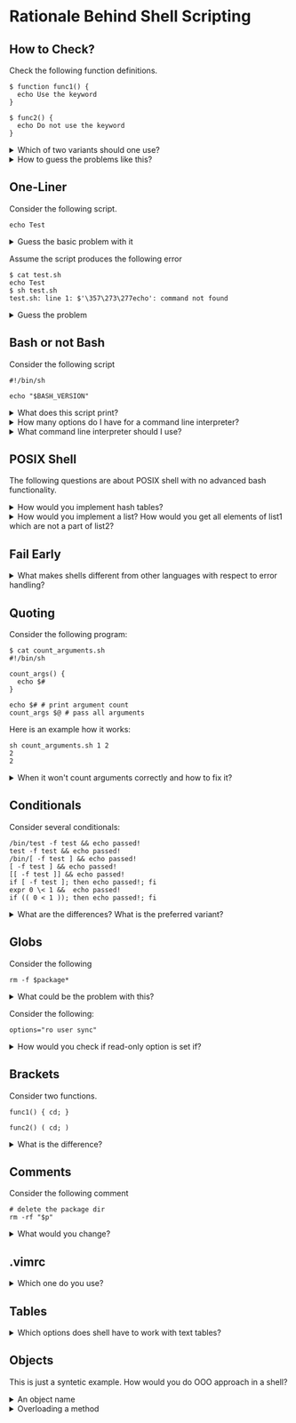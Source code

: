 # Rationale Behind Shell Scripting

## How to Check?

Check the following function definitions.

```
$ function func1() {
  echo Use the keyword
}
```


```
$ func2() {
  echo Do not use the keyword
}
```

<details>

<summary>Which of two variants should one use?</summary>

`dash` does not understand `function` keyword. `dash` is a rewritten and shorter version of `bash`:

```
$ ls -l /bin/?ash
-rwxr-xr-x 1 root root 1183448 Apr 18  2022 /bin/bash
-rwxr-xr-x 1 root root  129816 Jul 18  2019 /bin/dash
```

Consider writing `dash`-aware scripts. Instead of `local a="$b"` use the following:

```
local a
a="$b"
```

Instead of `export a="$b"` use the following:

```
a="$b"
export a
```

</details>

<details>

<summary>How to guess the problems like this?</summary>


Use `shellcheck`, e.g.

```
$ shellcheck test.sh

In test.sh line 4:
function f() { echo $a; }
^-----------------------^ SC2112: 'function' keyword is non-standard. Delete it.

For more information:
  https://www.shellcheck.net/wiki/SC2112 -- 'function' keyword is non-standar...
```

</details>

## One-Liner

Consider the following script.

```
echo Test
```

<details>
<summary>Guess the basic problem with it</summary>

```
In test.sh line 1:
echo Test
^-- SC2148: Tips depend on target shell and yours is unknown. Add a shebang.

For more information:
  https://www.shellcheck.net/wiki/SC2148 -- Tips depend on target shell and y...
```

Note, each problem has a dedicated page with explanations.
<a href="https://en.wikipedia.org/wiki/Shebang_(Unix)">Shebang</a> is a way to indicate the command line interpreter. It looks like `#!/bin/sh` or `#!/bin/bash` in the first line.

</details>

Assume the script produces the following error

```
$ cat test.sh
echo Test
$ sh test.sh
test.sh: line 1: $'\357\273\277echo': command not found
```

<details>

<summary>Guess the problem</summary>

An UTF-8 editor added a <a href="https://en.wikipedia.org/wiki/Byte_order_mark">byte order mark</a> to the script.

</details>


## Bash or not Bash

Consider the following script

```
#!/bin/sh

echo "$BASH_VERSION"
```

<details>

<summary>What does this script print?</summary>

It is undefined. For example, in newer versions of Debian `/bin/sh` symbolically links to `/bin/dash`.
If the first line would be `#!/bin/bash`, would it guarantee the result?

</details>



<details>

<summary>How many options do I have for a command line interpreter?</summary>

Most common and sufficiently compatible options include:

- plain Bourne shell `sh` is rarely used today on a systems like Solaris; on modern Linux systems `sh` is an alias for POSIX mode `bash` or `dash`
- most popular `bash`
- `dash` which does not include a number of advanced `bash` features including hash tables and lists
- Korn shell `ksh`

There exist less compatible shells including like `csh`, `tcsh`, PowerShell, cmd, etc. 

</details>



<details>

<summary>What command line interpreter should I use?</summary>

This is a religious belief question, yet I think there is some rationale behind not using advanced bash functionality and limit myself to a POSIX shell.

- Command line interpreters really shine when you execute lists of commands and use other operating system features.
- All other language functinality, including arrays, hash tables, etc, is better to be written in a real programming language e.g. python3. Better means cheaper to debug and support.

</details>



## POSIX Shell

The following questions are about POSIX shell with no advanced bash functionality.



<details>

<summary>How would you implement hash tables?</summary>

A file which is named as a hash key.

</details>



<details>

<summary>How would you implement a list? How would you get all elements of list1 which are not a part of list2?</summary>

A unix way to implement a list data structure is just a file with strings. You can do list operations as follows.
```
$ sort list1 list2 list2 | uniq -u
```
</details>


## Fail Early

<details>

<summary>What makes shells different from other languages with respect to error handling?</summary>

By default shell scripts do not stop on errors. Fortunately this can be changed to some extent by setting the following options.
- `set -e` stop on error (which does make shell sometimes to stop if a statement return an error code),
- `set -u` stop on unset variables
- `set -o pipefail` stop if one of pipe components fail (does not work in POSIX)
- `set -vx` print commands which is being executed
- `shopt -s huponexit` kill child processes on interactive login shell exit (send SIGHUP)

One may notice here that there are three different ways to set a shell option. Two could be even combined in one command `set -eo pipefail`.

</details>

## Quoting

Consider the following program:

```
$ cat count_arguments.sh
#!/bin/sh

count_args() {
  echo $#
}

echo $# # print argument count
count_args $@ # pass all arguments
```

Here is an example how it works:
```
sh count_arguments.sh 1 2
2
2
```

<details>

<summary>When it won't count arguments correctly and how to fix it?</summary>

Here is an example:
```
sh count_arguments.sh 1 '2 3'
2
3
```

The correct program quotes function arguments, e.g. invokes `count_args "$@"`.


</details>



## Conditionals

Consider several conditionals:

```
/bin/test -f test && echo passed!
test -f test && echo passed!
/bin/[ -f test ] && echo passed!
[ -f test ] && echo passed!
[[ -f test ]] && echo passed!
if [ -f test ]; then echo passed!; fi
expr 0 \< 1 &&  echo passed!
if (( 0 < 1 )); then echo passed!; fi
```


<details>

<summary>What are the differences? What is the preferred variant?</summary>

- Generally it's a good strategy to use the style of the original author.
- If the condition is somewhat complex, maybe it should not be a part of the script.

Historically brackets were introduced to resembles how other languages. Double brackets appeared in Korn shell to support more different conditions. Using `test` and `expr` prevents you from putting too complex logic into your scripts.

The following issues can be disregarded in the modern versions:
- There was also a difference between `||` and `&&` with respect to `set -e` setting.
- `if` launched a separed subshell and exiting it caused different issues.


</details>


## Globs

Consider the following

```
rm -f $package*
```

<details>

<summary>What could be the problem with this?</summary>

This command may delete something unexpected if
- `package` var is not set,
- `package` var contains a space

</details>


Consider the following:
```
options="ro user sync"
```

<details>

<summary>How would you check if read-only option is set if?</summary>

Use `case`:
```
case " $options " in
    *\ ro\ *)
        echo ro
        ;;
esac
```
</details>




## Brackets

Consider two functions.

```
func1() { cd; }
```

```
func2() ( cd; )
```

<details>

<summary>What is the difference?</summary>

The curly bracket does not start a separate process. The second function will execute `cd` in a separate process and this won't affect the current directory of the calling shell.

</details>



## Comments

Consider the following comment

```
# delete the package dir
rm -rf "$p"
```


<details>

<summary>What would you change?</summary>

Delete the comment, use the function.
```
delete_package_dir() {
  local package_dir
  package_dir="$1"

  mv "$package_dir" "$package_dir".old
  rm -rf "$package_dir".old &
}

delete_package_dir "$p"
```

Why .old is important?

</details>



## .vimrc

<details>

<summary>Which one do you use?</summary>

I like this one:

```
set tabstop=4 expandtab
syntax on
```

Setting tabstop to two is less conventional.

</details>




## Tables

<details>

<summary>Which options does shell have to work with text tables?</summary>

Reading tables:
- `IFS="$table_separator" read -r a b c` (`-r` is used for reading slashes)
- `awk -F"$table_separator"`, just don't use its arrays and hashtables
- `cut -d"$table_separator"`

Writing text tables:
- `import prettytable`

</details>


## Objects

This is just a syntetic example. How would you do OOO approach in a shell?

<details>

<summary>An object name</summary>

One can use a method name prefix instead, e. g. `fs__open`

</details>

<details>

<summary>Overloading a method</summary>

Load a new method definition

```
source fs_ext4_impl

```
</details>

